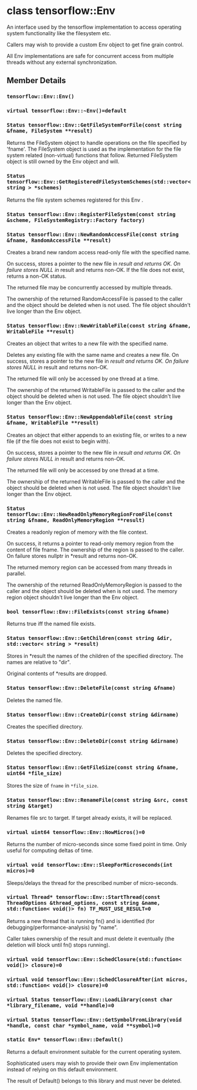 # class tensorflow::Env

An interface used by the tensorflow implementation to access operating system functionality like the filesystem etc.

Callers may wish to provide a custom Env object to get fine grain control.

All Env implementations are safe for concurrent access from multiple threads without any external synchronization.

## Member Details

### `tensorflow::Env::Env()` <a id="tensorflow_Env_Env"></a>

### `virtual tensorflow::Env::~Env()=default` <a id="virtual_tensorflow_Env_Env"></a>

### `Status tensorflow::Env::GetFileSystemForFile(const string &fname, FileSystem **result)` <a id="Status_tensorflow_Env_GetFileSystemForFile"></a>

Returns the FileSystem object to handle operations on the file specified by 'fname'. The FileSystem object is used as the implementation for the file system related \(non-virtual\) functions that follow. Returned FileSystem object is still owned by the Env object and will.

### `Status tensorflow::Env::GetRegisteredFileSystemSchemes(std::vector< string > *schemes)` <a id="Status_tensorflow_Env_GetRegisteredFileSystemSchemes"></a>

Returns the file system schemes registered for this Env .

### `Status tensorflow::Env::RegisterFileSystem(const string &scheme, FileSystemRegistry::Factory factory)` <a id="Status_tensorflow_Env_RegisterFileSystem"></a>

### `Status tensorflow::Env::NewRandomAccessFile(const string &fname, RandomAccessFile **result)` <a id="Status_tensorflow_Env_NewRandomAccessFile"></a>

Creates a brand new random access read-only file with the specified name.

On success, stores a pointer to the new file in _result and returns OK. On failure stores NULL in_ result and returns non-OK. If the file does not exist, returns a non-OK status.

The returned file may be concurrently accessed by multiple threads.

The ownership of the returned RandomAccessFile is passed to the caller and the object should be deleted when is not used. The file object shouldn't live longer than the Env object.

### `Status tensorflow::Env::NewWritableFile(const string &fname, WritableFile **result)` <a id="Status_tensorflow_Env_NewWritableFile"></a>

Creates an object that writes to a new file with the specified name.

Deletes any existing file with the same name and creates a new file. On success, stores a pointer to the new file in _result and returns OK. On failure stores NULL in_ result and returns non-OK.

The returned file will only be accessed by one thread at a time.

The ownership of the returned WritableFile is passed to the caller and the object should be deleted when is not used. The file object shouldn't live longer than the Env object.

### `Status tensorflow::Env::NewAppendableFile(const string &fname, WritableFile **result)` <a id="Status_tensorflow_Env_NewAppendableFile"></a>

Creates an object that either appends to an existing file, or writes to a new file \(if the file does not exist to begin with\).

On success, stores a pointer to the new file in _result and returns OK. On failure stores NULL in_ result and returns non-OK.

The returned file will only be accessed by one thread at a time.

The ownership of the returned WritableFile is passed to the caller and the object should be deleted when is not used. The file object shouldn't live longer than the Env object.

### `Status tensorflow::Env::NewReadOnlyMemoryRegionFromFile(const string &fname, ReadOnlyMemoryRegion **result)` <a id="Status_tensorflow_Env_NewReadOnlyMemoryRegionFromFile"></a>

Creates a readonly region of memory with the file context.

On success, it returns a pointer to read-only memory region from the content of file fname. The ownership of the region is passed to the caller. On failure stores nullptr in \*result and returns non-OK.

The returned memory region can be accessed from many threads in parallel.

The ownership of the returned ReadOnlyMemoryRegion is passed to the caller and the object should be deleted when is not used. The memory region object shouldn't live longer than the Env object.

### `bool tensorflow::Env::FileExists(const string &fname)` <a id="bool_tensorflow_Env_FileExists"></a>

Returns true iff the named file exists.

### `Status tensorflow::Env::GetChildren(const string &dir, std::vector< string > *result)` <a id="Status_tensorflow_Env_GetChildren"></a>

Stores in \*result the names of the children of the specified directory. The names are relative to "dir".

Original contents of \*results are dropped.

### `Status tensorflow::Env::DeleteFile(const string &fname)` <a id="Status_tensorflow_Env_DeleteFile"></a>

Deletes the named file.

### `Status tensorflow::Env::CreateDir(const string &dirname)` <a id="Status_tensorflow_Env_CreateDir"></a>

Creates the specified directory.

### `Status tensorflow::Env::DeleteDir(const string &dirname)` <a id="Status_tensorflow_Env_DeleteDir"></a>

Deletes the specified directory.

### `Status tensorflow::Env::GetFileSize(const string &fname, uint64 *file_size)` <a id="Status_tensorflow_Env_GetFileSize"></a>

Stores the size of `fname` in `*file_size`.

### `Status tensorflow::Env::RenameFile(const string &src, const string &target)` <a id="Status_tensorflow_Env_RenameFile"></a>

Renames file src to target. If target already exists, it will be replaced.

### `virtual uint64 tensorflow::Env::NowMicros()=0` <a id="virtual_uint64_tensorflow_Env_NowMicros"></a>

Returns the number of micro-seconds since some fixed point in time. Only useful for computing deltas of time.

### `virtual void tensorflow::Env::SleepForMicroseconds(int micros)=0` <a id="virtual_void_tensorflow_Env_SleepForMicroseconds"></a>

Sleeps/delays the thread for the prescribed number of micro-seconds.

### `virtual Thread* tensorflow::Env::StartThread(const ThreadOptions &thread_options, const string &name, std::function< void()> fn) TF_MUST_USE_RESULT=0` <a id="virtual_Thread_tensorflow_Env_StartThread"></a>

Returns a new thread that is running fn\(\) and is identified \(for debugging/performance-analysis\) by "name".

Caller takes ownership of the result and must delete it eventually \(the deletion will block until fn\(\) stops running\).

### `virtual void tensorflow::Env::SchedClosure(std::function< void()> closure)=0` <a id="virtual_void_tensorflow_Env_SchedClosure"></a>

### `virtual void tensorflow::Env::SchedClosureAfter(int micros, std::function< void()> closure)=0` <a id="virtual_void_tensorflow_Env_SchedClosureAfter"></a>

### `virtual Status tensorflow::Env::LoadLibrary(const char *library_filename, void **handle)=0` <a id="virtual_Status_tensorflow_Env_LoadLibrary"></a>

### `virtual Status tensorflow::Env::GetSymbolFromLibrary(void *handle, const char *symbol_name, void **symbol)=0` <a id="virtual_Status_tensorflow_Env_GetSymbolFromLibrary"></a>

### `static Env* tensorflow::Env::Default()` <a id="static_Env_tensorflow_Env_Default"></a>

Returns a default environment suitable for the current operating system.

Sophisticated users may wish to provide their own Env implementation instead of relying on this default environment.

The result of Default\(\) belongs to this library and must never be deleted.

